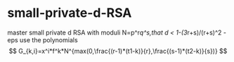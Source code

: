 # small-private-d-RSA
master small private d RSA with moduli N=p^r*q^s,that d < 1-(3*r+s)/(r+s)^2 - eps
use the polynomials
$$
G_{k,i}=x^i*f^k*N^{max(0,\frac{(r-1)*(t1-k)}{r},\frac{(s-1)*(t2-k)}{s})}
$$
